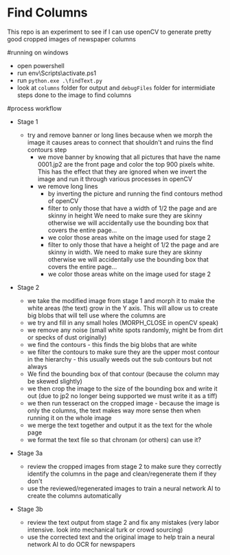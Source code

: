 # Find Columns
This repo is an experiment to see if I can use openCV to generate pretty good cropped images of newspaper columns

#running on windows
* open powershell
* run env\Scripts\activate.ps1
* run `python.exe .\findText.py`
* look at `columns` folder for output and `debugFiles` folder for intermidiate steps done to the image to find columns

#process workflow
* Stage 1
	* try and remove banner or long lines because when we morph the image it causes areas to connect that shouldn't and ruins the find contours step
		* we move banner by knowing that all pictures that have the name 0001.jp2 are the front page and color the top 900 pixels white. This has the effect that they are ignored when we invert the image and run it through various processes in openCV
		* we remove long lines 
			* by inverting the picture and running the find contours method of openCV
			* filter to only those that have a width of 1/2 the page and are skinny in height We need to make sure they are skinny otherwise we will accidentally use the bounding box that covers the entire page...
			* we color those areas white on the image used for stage 2
			* filter to only those that have a height of 1/2 the page and are skinny in width. We need to make sure they are skinny otherwise we will accidentally use the bounding box that covers the entire page...
			* we color those areas white on the image used for stage 2
* Stage 2 
	* we take the modified image from stage 1 and morph it to make the white areas (the text) grow in the Y axis. This will allow us to create big blobs that will tell use where the columns are
	* we try and fill in any small holes (MORPH_CLOSE in openCV speak)
	* we remove any noise (small white spots randomly, might be from dirt or specks of dust originally)
	* we find the contours  - this finds the big blobs that are white
	* we filter the contours to make sure they are the upper most contour in the hierarchy - this usually weeds out the sub contours but not always
	* We find the bounding box of that contour (because the column may be skewed slightly)
	* we then crop the image to the size of the bounding box and write it out (due to jp2 no longer being supported we must write it as a tiff)
	* we then run tesseract on the cropped image - because the image is only the columns, the text makes way more sense then when running it on the whole image
	* we merge the text together and output it as the text for the whole page
	* we format the text file so that chronam (or others) can use it?
	
* Stage 3a
	* review the cropped images from stage 2 to make sure they correctly identify the columns in the page and clean/regenerate them if they don't
	* use the reviewed/regenerated images to train a neural network AI to create the columns automatically
	
* Stage 3b
	* review the text output from stage 2 and fix any mistakes (very labor intensive. look into mechanical turk or crowd sourcing)
	* use the corrected text and the original image to help train a neural network AI to do OCR for newspapers